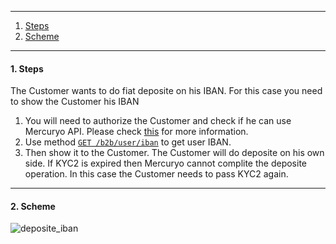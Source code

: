 ***

1. [Steps](README.md#1-steps)
2. [Scheme](README.md#2-scheme)

***

#### 1. Steps
The Customer wants to do fiat deposite on his IBAN. For this case you need to show the Customer his IBAN
1. You will need to authorize the Customer and check if he can use Mercuryo API. Please check [this](https://github.com/mercuryoio/Commercial-API/blob/master/Login/README.md) for more information.
2. Use method [`GET /b2b/user/iban`](https://sandbox-cryptosaas.mrcr.io/v1.6/comm-docs/index.html#api-B2B_User-IbanGet) to get user IBAN.
3. Then show it to the Customer. The Customer will do deposite on his own side. If KYC2 is expired then Mercuryo cannot complite the deposite operation. In this case the Customer needs to pass KYC2 again.

***

#### 2. Scheme

![deposite_iban](https://github.com/mercuryoio/Commercial-API/blob/master/4%20fiat%20deposit/deposit%20IBAN.png)

